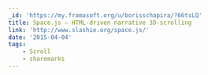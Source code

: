 ```yaml
---
_id: 'https://my.framasoft.org/u/borisschapira/?66tsLQ'
title: Space.js – HTML-driven narrative 3D-scrolling
link: 'http://www.slashie.org/space.js/'
date: '2015-04-04'
tags:
    - Scroll
    - sharemarks
---
```


<div class="markdown"><p></p></div>
